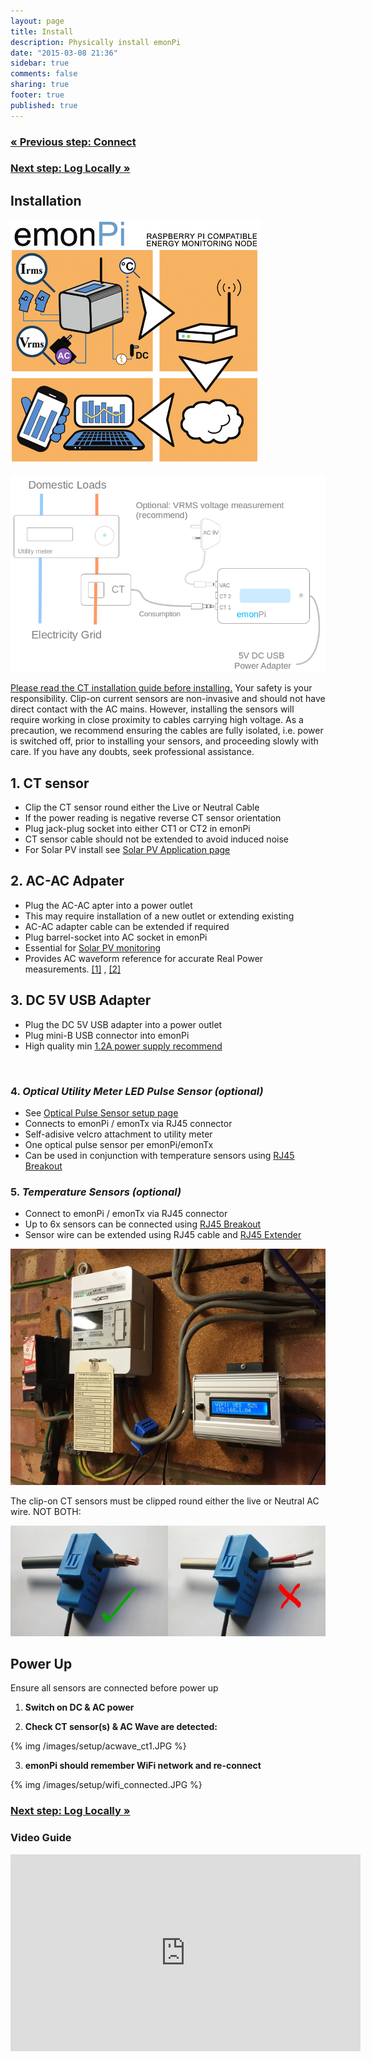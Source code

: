 ```yaml
---
layout: page
title: Install
description: Physically install emonPi
date: "2015-03-08 21:36"
sidebar: true
comments: false
sharing: true
footer: true
published: true
---
```

### [&laquo; Previous step: Connect](/setup/connect/)

### [Next step: Log Locally &raquo;](/setup/local/)

## Installation

![emonpi install digram](/images/setup/emonpilabel.png)

![emonpi install](/images/setup/emonPi_install_diagram.png)

<p class='note warning'>
<a href="https://openenergymonitor.org/emon/Current_Transformer_Installation">Please read the CT installation guide before installing.</a>
Your safety is your responsibility. Clip-on current sensors are non-invasive and should not have direct contact with the AC mains. However, installing the sensors will require working in close proximity to cables carrying high voltage. As a precaution, we recommend ensuring the cables are fully isolated, i.e. power is switched off, prior to installing your sensors, and proceeding slowly with care. If you have any doubts, seek professional assistance.
</p>

## 1. **CT sensor**

- Clip the CT sensor round either the Live or Neutral Cable
- If the power reading is negative reverse CT sensor orientation
- Plug jack-plug socket into either CT1 or CT2 in emonPi
- CT sensor cable should not be extended to avoid induced noise
- For Solar PV install see [Solar PV Application page](/applications/solar-pv/#sensor-installation)  



## 2. **AC-AC Adpater**
- Plug the AC-AC apter into a power outlet
- This may require installation of a new outlet or extending existing
- AC-AC adapter cable can be extended if required
- Plug barrel-socket into AC socket in emonPi
- Essential for [Solar PV monitoring](/applications/solar-pv/#sensor-installation)
- Provides AC waveform reference for accurate Real Power measurements. [[1]](http://openenergymonitor.org/emon/applications/homeenergy) , [[2]](http://openenergymonitor.org/emon/buildingblocks)



## 3. **DC 5V USB Adapter**
- Plug the DC 5V USB adapter into a power outlet
- Plug mini-B USB connector into emonPi
- High quality min [1.2A power supply recommend](https://shop.openenergymonitor.com/power-supplies/)

<br>

### 4. *Optical Utility Meter LED Pulse Sensor (optional)*
- See [Optical Pulse Sensor setup page](http://openenergymonitor.org/emon/opticalpulsesensor)
- Connects to emonPi / emonTx via RJ45 connector
- Self-adisive velcro attachment to utility meter
- One optical pulse sensor per emonPi/emonTx
- Can be used in conjunction with temperature sensors using [RJ45 Breakout](http://shop.openenergymonitor.com/rj45-expander-for-ds18b20-pulse-sensors/)


### 5. *Temperature Sensors (optional)*
- Connect to emonPi / emonTx via RJ45 connector
- Up to 6x sensors can be connected using [RJ45 Breakout](http://shop.openenergymonitor.com/rj45-expander-for-ds18b20-pulse-sensors/)
- Sensor wire can be extended using RJ45 cable and [RJ45 Extender](http://shop.openenergymonitor.com/rj45-extender/)

![home energy](/images/applications/home-energy/home-energy-emonpi-install.jpg)


<p class='note'>
The clip-on CT sensors must be clipped round either the live or Neutral AC wire. NOT BOTH:
</p>

![CT sensor installation ](/images/applications/solar-pv/ctinstall.jpg)

## Power Up


<p class='note'>
Ensure all sensors are connected before power up
</p>


1. **Switch on DC & AC power**

2. **Check CT sensor(s) & AC Wave are detected:**

{% img /images/setup/acwave_ct1.JPG %}

3. **emonPi should remember WiFi network and re-connect**

{% img /images/setup/wifi_connected.JPG %}


### [Next step: Log Locally &raquo;](/setup/local/)

### Video Guide
<div class='videoWrapper'>
<iframe width="560" height="315" src="https://www.youtube.com/embed/6SB4fRYQjno" frameborder="0" allowfullscreen></iframe>
</div>
